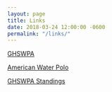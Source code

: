 ```yaml
---
layout: page
title: Links
date: 2018-03-24 12:00:00 -0600
permalink: "/links/"
---
```


[GHSWPA](http://www.gapolo.com)

[American Water Polo](https://www.americanwaterpolo.org)

[GHSWPA Standings](http://www.gapolo.com/standings/)